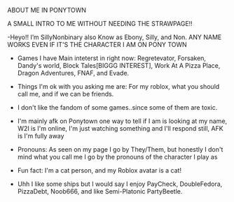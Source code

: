 ABOUT ME IN PONYTOWN

A SMALL INTRO TO ME WITHOUT NEEDING THE STRAWPAGE!!

-Heyo!! I’m SillyNonbinary also Know as Ebony, Silly, and Non. ANY NAME WORKS EVEN IF IT'S THE CHARACTER I AM ON PONY TOWN

- Games I have Main inteterst in right now: Regretevator, Forsaken, Dandy's world, Block Tales[BIGGG INTEREST], Work At A Pizza Place, Dragon Adventures, FNAF, and Evade.

- Things I'm ok with you asking me are: For my roblox, what you should call me, and if we can be friends.

- I don't like the fandom of some games..since some of them are toxic.

- I'm mainly afk on Ponytown one way to tell if I am is looking at my name, W2I is I'm online, I'm just watching something and I'll respond still, AFK is I'm fully away

- Pronouns: As seen on my page I go by They/Them, but honestly I don't mind what you call me I go by the pronouns of the character I play as

- Fun fact: I'm a cat person, and my Roblox avatar is a cat!

- Uhh I like some ships but I would say I enjoy PayCheck, DoubleFedora, PizzaDebt, Noob666, and like Semi-Platonic PartyBeetle.
